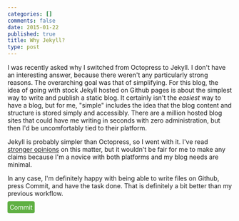 ```yaml
---
categories: []
comments: false
date: 2015-01-22
published: true
title: Why Jekyll?
type: post
---
```


I was recently asked why I switched from Octopress to Jekyll. I don't have an interesting answer, because there weren't any particularly strong reasons. The overarching goal was that of simplifying. For this blog, the idea of going with stock Jekyll hosted on Github pages is about the simplest way to write and publish a static blog. It certainly isn't the *easiest* way to have a blog, but for me, "simple" includes the idea that the blog content and structure is stored simply and accessibly. There are a million hosted blog sites that could have me writing in seconds with zero administration, but then I'd be uncomfortably tied to their platform.

Jekyll is probably simpler than Octopress, so I went with it. I've read [stronger opinions](https://lauris.github.io/blogging/2014/08/16/jekyll-vs-octopress/) on this matter, 
but it wouldn't be fair for me to make any claims because I'm a novice with
both platforms and my blog needs are minimal.

In any case, I'm definitely happy with being able to write files on Github, press Commit, and have the task done. That is definitely a bit better than my previous workflow. 

<span style="border: 2px none; border-radius:4px; padding: 0.35em; background: #60b044; color: white;">Commit</span>
